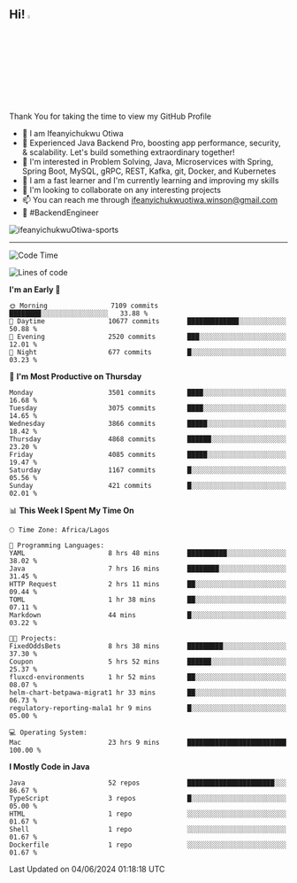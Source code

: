 <!-- BLOG-POST-LIST:START --><!-- BLOG-POST-LIST:END -->

## Hi! <img src="https://media.giphy.com/media/hvRJCLFzcasrR4ia7z/giphy.gif" width="4%"> 

Thank You for taking the time to view my GitHub Profile

- 👋 I am Ifeanyichukwu Otiwa
- 🚀 Experienced Java Backend Pro, boosting app performance, security, & scalability. Let's build something extraordinary together!
- 👀 I'm interested in Problem Solving, Java, Microservices with Spring, Spring Boot, MySQL, gRPC, REST, Kafka, git, Docker, and Kubernetes
- 🌱 I am a fast learner and I'm currently learning and improving my skills
- 💞️ I'm looking to collaborate on any interesting projects
- 📫 You can reach me through ifeanyichukwuotiwa.winson@gmail.com
- 🚀 #BackendEngineer

<p align="left" marginTop="10px"> <img src="https://komarev.com/ghpvc/?username=ifeanyichukwuOtiwa-sports&label=Profile%20views&color=0e75b6&style=for-the-badge" alt="ifeanyichukwuOtiwa-sports" /> </p>

***

<!--START_SECTION:waka-->
![Code Time](http://img.shields.io/badge/Code%20Time-2%2C588%20hrs%2017%20mins-blue)

![Lines of code](https://img.shields.io/badge/From%20Hello%20World%20I%27ve%20Written-5.5%20million%20lines%20of%20code-blue)

**I'm an Early 🐤** 

```text
🌞 Morning                7109 commits        ████████░░░░░░░░░░░░░░░░░   33.88 % 
🌆 Daytime                10677 commits       █████████████░░░░░░░░░░░░   50.88 % 
🌃 Evening                2520 commits        ███░░░░░░░░░░░░░░░░░░░░░░   12.01 % 
🌙 Night                  677 commits         █░░░░░░░░░░░░░░░░░░░░░░░░   03.23 % 
```
📅 **I'm Most Productive on Thursday** 

```text
Monday                   3501 commits        ████░░░░░░░░░░░░░░░░░░░░░   16.68 % 
Tuesday                  3075 commits        ████░░░░░░░░░░░░░░░░░░░░░   14.65 % 
Wednesday                3866 commits        █████░░░░░░░░░░░░░░░░░░░░   18.42 % 
Thursday                 4868 commits        ██████░░░░░░░░░░░░░░░░░░░   23.20 % 
Friday                   4085 commits        █████░░░░░░░░░░░░░░░░░░░░   19.47 % 
Saturday                 1167 commits        █░░░░░░░░░░░░░░░░░░░░░░░░   05.56 % 
Sunday                   421 commits         █░░░░░░░░░░░░░░░░░░░░░░░░   02.01 % 
```


📊 **This Week I Spent My Time On** 

```text
🕑︎ Time Zone: Africa/Lagos

💬 Programming Languages: 
YAML                     8 hrs 48 mins       ██████████░░░░░░░░░░░░░░░   38.02 % 
Java                     7 hrs 16 mins       ████████░░░░░░░░░░░░░░░░░   31.45 % 
HTTP Request             2 hrs 11 mins       ██░░░░░░░░░░░░░░░░░░░░░░░   09.44 % 
TOML                     1 hr 38 mins        ██░░░░░░░░░░░░░░░░░░░░░░░   07.11 % 
Markdown                 44 mins             █░░░░░░░░░░░░░░░░░░░░░░░░   03.22 % 

🐱‍💻 Projects: 
FixedOddsBets            8 hrs 38 mins       █████████░░░░░░░░░░░░░░░░   37.30 % 
Coupon                   5 hrs 52 mins       ██████░░░░░░░░░░░░░░░░░░░   25.37 % 
fluxcd-environments      1 hr 52 mins        ██░░░░░░░░░░░░░░░░░░░░░░░   08.07 % 
helm-chart-betpawa-migrat1 hr 33 mins        ██░░░░░░░░░░░░░░░░░░░░░░░   06.73 % 
regulatory-reporting-mala1 hr 9 mins         █░░░░░░░░░░░░░░░░░░░░░░░░   05.00 % 

💻 Operating System: 
Mac                      23 hrs 9 mins       █████████████████████████   100.00 % 
```

**I Mostly Code in Java** 

```text
Java                     52 repos            ██████████████████████░░░   86.67 % 
TypeScript               3 repos             █░░░░░░░░░░░░░░░░░░░░░░░░   05.00 % 
HTML                     1 repo              ░░░░░░░░░░░░░░░░░░░░░░░░░   01.67 % 
Shell                    1 repo              ░░░░░░░░░░░░░░░░░░░░░░░░░   01.67 % 
Dockerfile               1 repo              ░░░░░░░░░░░░░░░░░░░░░░░░░   01.67 % 
```




 Last Updated on 04/06/2024 01:18:18 UTC
<!--END_SECTION:waka-->

<!--
<p align="center">
![trophy](https://github-profile-trophy.vercel.app/?username=ifeanyichukwuOtiwa-sports&theme=onedark) (https://github.com/ryo-ma/github-profile-trophy)
</p>
-->

<!---
ifeanyi-otiwa/ifeanyi-otiwa is a ✨ special ✨ repository because its `README.md` (this file) appears on your GitHub profile.
You can click the Preview link to take a look at your changes.
--->
